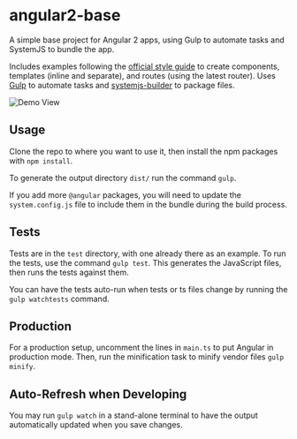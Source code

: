 # angular2-base

A simple base project for Angular 2 apps, using Gulp to automate tasks and SystemJS to bundle the app.

Includes examples following the [official style guide](https://angular.io/docs/ts/latest/guide/style-guide.html) to create components, templates (inline and separate), and routes (using the latest router). Uses [Gulp](http://gulpjs.com/) to automate tasks and [systemjs-builder](https://github.com/systemjs/builder) to package files.

![Demo View](./docs/demo.png)

## Usage

Clone the repo to where you want to use it, then install the npm packages with `npm install`.

To generate the output directory `dist/` run the command `gulp`.

If you add more `@angular` packages, you will need to update the `system.config.js` file to include them in the bundle during the build process.

## Tests

Tests are in the `test` directory, with one already there as an example. To run the tests, use the command `gulp test`. This generates the JavaScript files, then runs the tests against them.

You can have the tests auto-run when tests or ts files change by running the `gulp watchtests` command.

## Production

For a production setup, uncomment the lines in `main.ts` to put Angular in production mode. Then, run the minification task to minify vendor files `gulp minify`.

## Auto-Refresh when Developing

You may run `gulp watch` in a stand-alone terminal to have the output automatically updated when you save changes.

